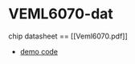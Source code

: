 
# VEML6070-dat

chip datasheet == [[Veml6070.pdf]]

- [demo code](https://github.com/adafruit/Adafruit_VEML6070) 